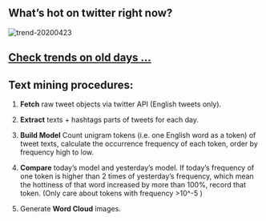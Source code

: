## What’s hot on twitter right now?

![trend-20200423][wordcloud]

[wordcloud]: https://raw.githubusercontent.com/xdqc/tweet-trend-everyday/master/word-cloud/trend-20200423.png?token=AF5V4P7ADR6KQBZ4CEDTNIK6AXRMU "trend-20200423"

## [Check trends on old days ...](https://github.com/xdqc/tweet-trend-everyday/tree/master/word-cloud)

## Text mining procedures:

1. **Fetch** raw tweet objects via twitter API (English tweets only).

2. **Extract** texts + hashtags parts of tweets for each day.

3. **Build Model** Count unigram tokens (i.e. one English word as a token) of tweet texts, calculate the occurrence frequency of each token, order by frequency high to low.

4. **Compare** today’s model and yesterday’s model. If today’s frequency of one token is higher than 2 times of yesterday’s frequency, which mean the hottiness of that word increased by more than 100%, record that token. (Only care about tokens with frequency >10^-5 )

5. Generate **Word Cloud** images.
